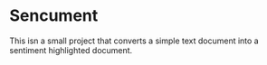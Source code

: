 # Sencument
This isn a small project that converts a simple text document into a sentiment highlighted document.
